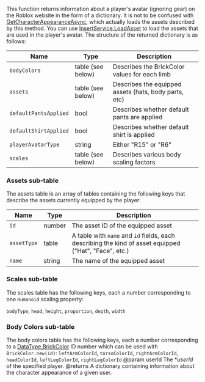 This function returns information about a player's avatar (ignoring gear) on the Roblox website in the form of a dictionary. It is not to be confused with [GetCharacterAppearanceAsync](https://developer.roblox.com/api-reference/function/Players/GetCharacterAppearanceAsync), which actually loads the assets described by this method. You can use [InsertService.LoadAsset](https://developer.roblox.com/api-reference/function/InsertService/LoadAsset) to load the assets that are used in the player's avatar. The structure of the returned dictionary is as follows:

| Name | Type | Description |
| --- | --- | --- |
| `bodyColors` | table (see below) | Describes the BrickColor values for each limb |
| `assets` | table (see below) | Describes the equipped assets (hats, body parts, etc) |
| `defaultPantsApplied` | bool | Describes whether default pants are applied |
| `defaultShirtApplied` | bool | Describes whether default shirt is applied |
| `playerAvatarType` | string | Either "R15" or "R6" |
| `scales` | table (see below) | Describes various body scaling factors |

### Assets sub-table

The assets table is an array of tables containing the following keys that describe the assets currently equipped by the player:

| Name | Type | Description |
| --- | --- | --- |
| `id` | number | The asset ID of the equipped asset |
| `assetType` | table | A table with `name` and `id` fields, each describing the kind of asset equipped ("Hat", "Face", etc.) |
| `name` | string | The name of the equipped asset |

### Scales sub-table

The scales table has the following keys, each a number corresponding to one `Humanoid` scaling property:

`bodyType`, `head`, `height`, `proportion`, `depth`, `width`

### Body Colors sub-table

The body colors table has the following keys, each a number corresponding to a [DataType.BrickColor](https://developer.roblox.com/search#stq=BrickColor) ID number which can be used with `BrickColor.new(id)`: `leftArmColorId`, `torsoColorId`, `rightArmColorId`, `headColorId`, `leftLegColorId`, `rightLegColorId`
@param userId The **userId* of the specified player.
@returns A dictionary containing information about the character appearance of a given user.